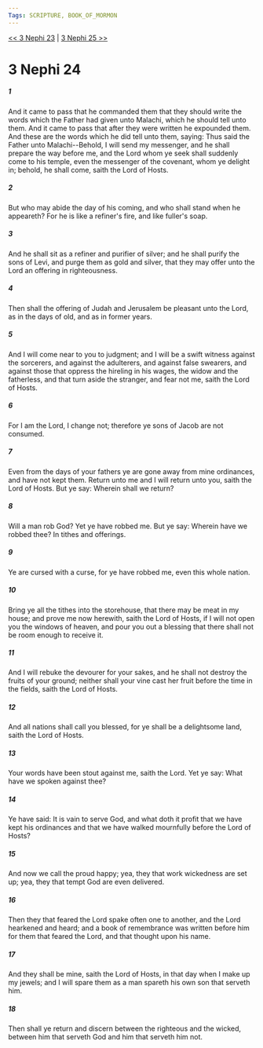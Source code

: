 ```yaml
---
Tags: SCRIPTURE, BOOK_OF_MORMON
---
```


[<< 3 Nephi 23](BOOK_OF_MORMON/11_3_Nephi/3_Nephi_23.md) | [3 Nephi 25 >>](BOOK_OF_MORMON/11_3_Nephi/3_Nephi_25.md)

# 3 Nephi 24

##### 1
 And it came to pass that he commanded them that they should write the words which the Father had given unto Malachi, which he should tell unto them. And it came to pass that after they were written he expounded them. And these are the words which he did tell unto them, saying: Thus said the Father unto Malachi--Behold, I will send my messenger, and he shall prepare the way before me, and the Lord whom ye seek shall suddenly come to his temple, even the messenger of the covenant, whom ye delight in; behold, he shall come, saith the Lord of Hosts.
##### 2
 But who may abide the day of his coming, and who shall stand when he appeareth? For he is like a refiner's fire, and like fuller's soap.
##### 3
 And he shall sit as a refiner and purifier of silver; and he shall purify the sons of Levi, and purge them as gold and silver, that they may offer unto the Lord an offering in righteousness.
##### 4
 Then shall the offering of Judah and Jerusalem be pleasant unto the Lord, as in the days of old, and as in former years.
##### 5
 And I will come near to you to judgment; and I will be a swift witness against the sorcerers, and against the adulterers, and against false swearers, and against those that oppress the hireling in his wages, the widow and the fatherless, and that turn aside the stranger, and fear not me, saith the Lord of Hosts.
##### 6
 For I am the Lord, I change not; therefore ye sons of Jacob are not consumed.
##### 7
 Even from the days of your fathers ye are gone away from mine ordinances, and have not kept them. Return unto me and I will return unto you, saith the Lord of Hosts. But ye say: Wherein shall we return?
##### 8
 Will a man rob God? Yet ye have robbed me. But ye say: Wherein have we robbed thee? In tithes and offerings.
##### 9
 Ye are cursed with a curse, for ye have robbed me, even this whole nation.
##### 10
 Bring ye all the tithes into the storehouse, that there may be meat in my house; and prove me now herewith, saith the Lord of Hosts, if I will not open you the windows of heaven, and pour you out a blessing that there shall not be room enough to receive it.
##### 11
 And I will rebuke the devourer for your sakes, and he shall not destroy the fruits of your ground; neither shall your vine cast her fruit before the time in the fields, saith the Lord of Hosts.
##### 12
 And all nations shall call you blessed, for ye shall be a delightsome land, saith the Lord of Hosts.
##### 13
 Your words have been stout against me, saith the Lord. Yet ye say: What have we spoken against thee?
##### 14
 Ye have said: It is vain to serve God, and what doth it profit that we have kept his ordinances and that we have walked mournfully before the Lord of Hosts?
##### 15
 And now we call the proud happy; yea, they that work wickedness are set up; yea, they that tempt God are even delivered.
##### 16
 Then they that feared the Lord spake often one to another, and the Lord hearkened and heard; and a book of remembrance was written before him for them that feared the Lord, and that thought upon his name.
##### 17
 And they shall be mine, saith the Lord of Hosts, in that day when I make up my jewels; and I will spare them as a man spareth his own son that serveth him.
##### 18
 Then shall ye return and discern between the righteous and the wicked, between him that serveth God and him that serveth him not.
